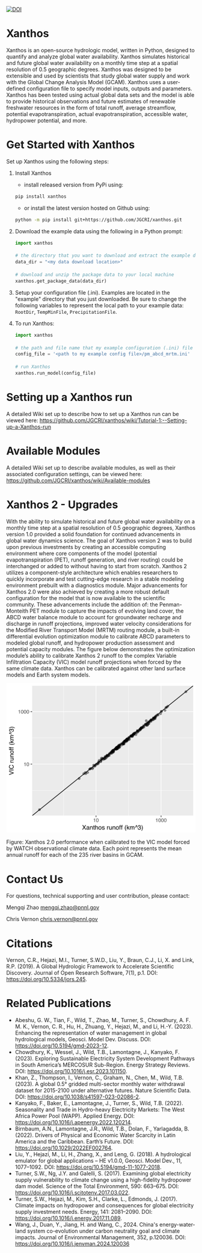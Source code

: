 [![DOI](https://zenodo.org/badge/88797535.svg)](https://zenodo.org/badge/latestdoi/88797535)

# Xanthos
Xanthos is an open-source hydrologic model, written in Python, designed to quantify and analyze global water availability. Xanthos simulates historical and future global water availability on a monthly time step at a spatial resolution of 0.5 geographic degrees. Xanthos was designed to be extensible and used by scientists that study global water supply and work with the Global Change Analysis Model (GCAM). Xanthos uses a user-defined configuration file to specify model inputs, outputs and parameters. Xanthos has been tested using actual global data sets and the model is able to provide historical observations and future estimates of renewable freshwater resources in the form of total runoff, average streamflow, potential evapotranspiration, actual evapotranspiration, accessible water, hydropower potential, and more.

# Get Started with Xanthos
Set up Xanthos using the following steps:
1. Install Xanthos 

    * install released version from PyPi using:
    ```bash
    pip install xanthos
    ```
   
    * or install the latest version hosted on Github using:
    ```bash
    python -m pip install git+https://github.com/JGCRI/xanthos.git
    ```
2. Download the example data using the following in a Python prompt:
    ```python
    import xanthos
    
    # the directory that you want to download and extract the example data to
    data_dir = "<my data download location>"
    
    # download and unzip the package data to your local machine
    xanthos.get_package_data(data_dir)
    ```
3. Setup your configuration file (.ini).  Examples are located in the "example" directory that you just downloaded.  Be sure to change the following variables to represent the local path to your example data:  `RootDir`, `TempMinFile`, `PrecipitationFile`.
4. To run Xanthos:

    ```python
    import xanthos
    
    # the path and file name that my example configuration (.ini) file was downloaded to
    config_file = '<path to my example config file>/pm_abcd_mrtm.ini'
    
    # run Xanthos 
    xanthos.run_model(config_file)
    ```

# Setting up a Xanthos run
A detailed Wiki set up to describe how to set up a Xanthos run can be viewed here:  https://github.com/JGCRI/xanthos/wiki/Tutorial-1:--Setting-up-a-Xanthos-run

# Available Modules
A detailed Wiki set up to describe available modules, as well as their associated configuration settings, can be viewed here: https://github.com/JGCRI/xanthos/wiki/Available-modules

# Xanthos 2 - Upgrades
With the ability to simulate historical and future global water availability on a monthly time step at a spatial resolution of 0.5 geographic degrees, Xanthos version 1.0 provided a solid foundation for continued advancements in global water dynamics science.  The goal of Xanthos version 2 was to build upon previous investments by creating an accessible computing environment where core components of the model (potential evapotranspiration (PET), runoff generation, and river routing) could be interchanged or added to without having to start from scratch.  Xanthos 2 utilizes a component-style architecture which enables researchers to quickly incorporate and test cutting-edge research in a stable modeling environment prebuilt with a diagnostics module.  Major advancements for Xanthos 2.0 were also achieved by creating a more robust default configuration for the model that is now available to the scientific community.  These advancements include the addition of:  the Penman-Monteith PET module to capture the impacts of evolving land cover, the ABCD water balance module to account for groundwater recharge and discharge in runoff projections, improved water velocity considerations for the Modified River Transport Model (MRTM) routing module, a built-in differential evolution optimization module to calibrate ABCD parameters to modeled global runoff, and hydropower production assessment and potential capacity modules.  The figure below demonstrates the optimization module’s ability to calibrate Xanthos 2 runoff to the complex Variable Infiltration Capacity (VIC) model runoff projections when forced by the same climate data. Xanthos can be calibrated against other land surface models and Earth system models.

![Xanthos to VIC](docs/xanthos2_to_vic_watch_basins.png)

Figure:  Xanthos 2.0 performance when calibrated to the VIC model forced by WATCH observational climate data.  Each point represents the mean annual runoff for each of the 235 river basins in GCAM.

# Contact Us
For questions, technical supporting and user contribution, please contact:

Mengqi Zhao <mengqi.zhao@pnnl.gov>

Chris Vernon <chris.vernon@pnnl.gov>

# Citations

Vernon, C.R., Hejazi, M.I., Turner, S.W.D., Liu, Y., Braun, C.J., Li, X. and Link, R.P. (2019). A Global Hydrologic Framework to Accelerate Scientific Discovery.  Journal of Open Research Software,  7(1), p.1. DOI: https://doi.org/10.5334/jors.245.

# Related Publications

* Abeshu, G. W., Tian, F., Wild, T., Zhao, M., Turner, S., Chowdhury, A. F. M. K., Vernon, C. R., Hu, H., Zhuang, Y., Hejazi, M., and Li, H.-Y. (2023). Enhancing the representation of water management in global hydrological models, Geosci. Model Dev. Discuss. DOI: https://doi.org/10.5194/gmd-2023-12.
* Chowdhury, K., Wessel, J., Wild, T.B., Lamontagne, J., Kanyako, F. (2023). Exploring Sustainable Electricity System Development Pathways in South America’s MERCOSUR Sub-Region. Energy Strategy Reviews. DOI: https://doi.org/10.1016/j.esr.2023.101150.
* Khan, Z., Thompson, I., Vernon, C., Graham, N., Chen, M., Wild, T.B. (2023). A global 0.5° gridded multi-sector monthly water withdrawal dataset for 2015-2100 under alternative futures. Nature Scientific Data. DOI: https://doi.org/10.1038/s41597-023-02086-2.
* Kanyako, F., Baker, E., Lamontagne, J., Turner, S., Wild, T.B. (2022). Seasonality and Trade in Hydro-heavy Electricity Markets: The West Africa Power Pool (WAPP). Applied Energy. DOI: https://doi.org/10.1016/j.apenergy.2022.120214.
* Birnbaum, A.N., Lamontagne, J.R., Wild, T.B., Dolan, F., Yarlagadda, B. (2022). Drivers of Physical and Economic Water Scarcity in Latin America and the Caribbean. Earth’s Future. DOI: https://doi.org/10.1029/2022EF002764.
* Liu, Y., Hejazi, M., Li, H., Zhang, X., and Leng, G. (2018). A hydrological emulator for global applications – HE v1.0.0, Geosci. Model Dev., 11, 1077–1092. DOI: https://doi.org/10.5194/gmd-11-1077-2018.
* Turner, S.W., Ng, J.Y. and Galelli, S. (2017). Examining global electricity supply vulnerability to climate change using a high-fidelity hydropower dam model. Science of the Total Environment, 590: 663–675. DOI: https://doi.org/10.1016/j.scitotenv.2017.03.022.
* Turner, S.W., Hejazi, M., Kim, S.H., Clarke, L., Edmonds, J. (2017). Climate impacts on hydropower and consequences for global electricity supply investment needs. Energy, 141: 2081–2090. DOI: https://doi.org/10.1016/j.energy.2017.11.089.
* Wang, J., Duan, Y., Jiang, H. and Wang, C., 2024. China's energy-water-land system co-evolution under carbon neutrality goal and climate impacts. Journal of Environmental Management, 352, p.120036. DOI: https://doi.org/10.1016/j.jenvman.2024.120036
